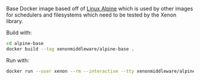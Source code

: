 Base Docker image based off of [Linux Alpine](https://alpinelinux.org) which is used by other images for schedulers and filesystems which need to be tested by the Xenon library.

Build with:

```bash
cd alpine-base
docker build --tag xenonmiddleware/alpine-base .
```

Run with:
```bash
docker run --user xenon --rm --interactive --tty xenonmiddleware/alpine-base bash
```
